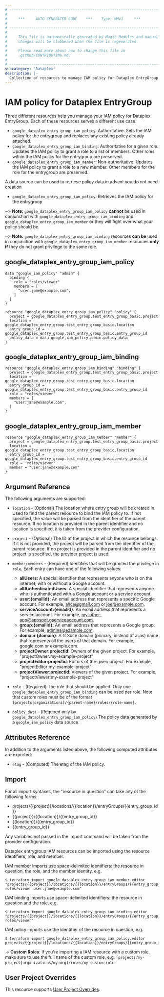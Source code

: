 ```yaml
---
# ----------------------------------------------------------------------------
#
#     ***     AUTO GENERATED CODE    ***    Type: MMv1     ***
#
# ----------------------------------------------------------------------------
#
#     This file is automatically generated by Magic Modules and manual
#     changes will be clobbered when the file is regenerated.
#
#     Please read more about how to change this file in
#     .github/CONTRIBUTING.md.
#
# ----------------------------------------------------------------------------
subcategory: "Dataplex"
description: |-
  Collection of resources to manage IAM policy for Dataplex EntryGroup
---
```


# IAM policy for Dataplex EntryGroup
Three different resources help you manage your IAM policy for Dataplex EntryGroup. Each of these resources serves a different use case:

* `google_dataplex_entry_group_iam_policy`: Authoritative. Sets the IAM policy for the entrygroup and replaces any existing policy already attached.
* `google_dataplex_entry_group_iam_binding`: Authoritative for a given role. Updates the IAM policy to grant a role to a list of members. Other roles within the IAM policy for the entrygroup are preserved.
* `google_dataplex_entry_group_iam_member`: Non-authoritative. Updates the IAM policy to grant a role to a new member. Other members for the role for the entrygroup are preserved.

A data source can be used to retrieve policy data in advent you do not need creation

* `google_dataplex_entry_group_iam_policy`: Retrieves the IAM policy for the entrygroup

~> **Note:** `google_dataplex_entry_group_iam_policy` **cannot** be used in conjunction with `google_dataplex_entry_group_iam_binding` and `google_dataplex_entry_group_iam_member` or they will fight over what your policy should be.

~> **Note:** `google_dataplex_entry_group_iam_binding` resources **can be** used in conjunction with `google_dataplex_entry_group_iam_member` resources **only if** they do not grant privilege to the same role.



## google_dataplex_entry_group_iam_policy

```hcl
data "google_iam_policy" "admin" {
  binding {
    role = "roles/viewer"
    members = [
      "user:jane@example.com",
    ]
  }
}

resource "google_dataplex_entry_group_iam_policy" "policy" {
  project = google_dataplex_entry_group.test_entry_group_basic.project
  location = google_dataplex_entry_group.test_entry_group_basic.location
  entry_group_id = google_dataplex_entry_group.test_entry_group_basic.entry_group_id
  policy_data = data.google_iam_policy.admin.policy_data
}
```

## google_dataplex_entry_group_iam_binding

```hcl
resource "google_dataplex_entry_group_iam_binding" "binding" {
  project = google_dataplex_entry_group.test_entry_group_basic.project
  location = google_dataplex_entry_group.test_entry_group_basic.location
  entry_group_id = google_dataplex_entry_group.test_entry_group_basic.entry_group_id
  role = "roles/viewer"
  members = [
    "user:jane@example.com",
  ]
}
```

## google_dataplex_entry_group_iam_member

```hcl
resource "google_dataplex_entry_group_iam_member" "member" {
  project = google_dataplex_entry_group.test_entry_group_basic.project
  location = google_dataplex_entry_group.test_entry_group_basic.location
  entry_group_id = google_dataplex_entry_group.test_entry_group_basic.entry_group_id
  role = "roles/viewer"
  member = "user:jane@example.com"
}
```


## Argument Reference

The following arguments are supported:

* `location` - (Optional) The location where entry group will be created in.
 Used to find the parent resource to bind the IAM policy to. If not specified,
  the value will be parsed from the identifier of the parent resource. If no location is provided in the parent identifier and no
  location is specified, it is taken from the provider configuration.

* `project` - (Optional) The ID of the project in which the resource belongs.
    If it is not provided, the project will be parsed from the identifier of the parent resource. If no project is provided in the parent identifier and no project is specified, the provider project is used.

* `member/members` - (Required) Identities that will be granted the privilege in `role`.
  Each entry can have one of the following values:
  * **allUsers**: A special identifier that represents anyone who is on the internet; with or without a Google account.
  * **allAuthenticatedUsers**: A special identifier that represents anyone who is authenticated with a Google account or a service account.
  * **user:{emailid}**: An email address that represents a specific Google account. For example, alice@gmail.com or joe@example.com.
  * **serviceAccount:{emailid}**: An email address that represents a service account. For example, my-other-app@appspot.gserviceaccount.com.
  * **group:{emailid}**: An email address that represents a Google group. For example, admins@example.com.
  * **domain:{domain}**: A G Suite domain (primary, instead of alias) name that represents all the users of that domain. For example, google.com or example.com.
  * **projectOwner:projectid**: Owners of the given project. For example, "projectOwner:my-example-project"
  * **projectEditor:projectid**: Editors of the given project. For example, "projectEditor:my-example-project"
  * **projectViewer:projectid**: Viewers of the given project. For example, "projectViewer:my-example-project"

* `role` - (Required) The role that should be applied. Only one
    `google_dataplex_entry_group_iam_binding` can be used per role. Note that custom roles must be of the format
    `[projects|organizations]/{parent-name}/roles/{role-name}`.

* `policy_data` - (Required only by `google_dataplex_entry_group_iam_policy`) The policy data generated by
  a `google_iam_policy` data source.

## Attributes Reference

In addition to the arguments listed above, the following computed attributes are
exported:

* `etag` - (Computed) The etag of the IAM policy.

## Import

For all import syntaxes, the "resource in question" can take any of the following forms:

* projects/{{project}}/locations/{{location}}/entryGroups/{{entry_group_id}}
* {{project}}/{{location}}/{{entry_group_id}}
* {{location}}/{{entry_group_id}}
* {{entry_group_id}}

Any variables not passed in the import command will be taken from the provider configuration.

Dataplex entrygroup IAM resources can be imported using the resource identifiers, role, and member.

IAM member imports use space-delimited identifiers: the resource in question, the role, and the member identity, e.g.
```
$ terraform import google_dataplex_entry_group_iam_member.editor "projects/{{project}}/locations/{{location}}/entryGroups/{{entry_group_id}} roles/viewer user:jane@example.com"
```

IAM binding imports use space-delimited identifiers: the resource in question and the role, e.g.
```
$ terraform import google_dataplex_entry_group_iam_binding.editor "projects/{{project}}/locations/{{location}}/entryGroups/{{entry_group_id}} roles/viewer"
```

IAM policy imports use the identifier of the resource in question, e.g.
```
$ terraform import google_dataplex_entry_group_iam_policy.editor projects/{{project}}/locations/{{location}}/entryGroups/{{entry_group_id}}
```

-> **Custom Roles**: If you're importing a IAM resource with a custom role, make sure to use the
 full name of the custom role, e.g. `[projects/my-project|organizations/my-org]/roles/my-custom-role`.

## User Project Overrides

This resource supports [User Project Overrides](https://registry.terraform.io/providers/hashicorp/google/latest/docs/guides/provider_reference#user_project_override).
